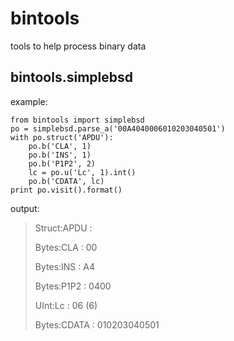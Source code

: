 # bintools
tools to help process binary data

## bintools.simplebsd

example:

    from bintools import simplebsd
    po = simplebsd.parse_a('00A4040006010203040501')
    with po.struct('APDU'):
        po.b('CLA', 1)
        po.b('INS', 1)
        po.b('P1P2', 2)
        lc = po.u('Lc', 1).int()
        po.b('CDATA', lc)
    print po.visit().format()
output:
> Struct:APDU         : 
>
>   Bytes:CLA           : 00
>
>   Bytes:INS           : A4
>
>   Bytes:P1P2          : 0400
>
>   UInt:Lc             : 06 (6)
>
>   Bytes:CDATA         : 010203040501
>   
